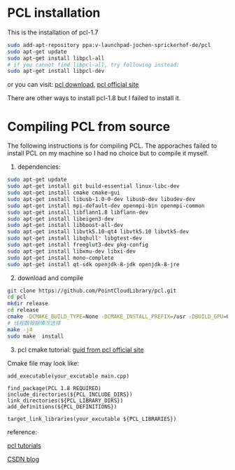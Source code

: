 # PCL installation

This is the installation of pcl-1.7
```bash
sudo add-apt-repository ppa:v-launchpad-jochen-sprickerhof-de/pcl
sudo apt-get update
sudo apt-get install libpcl-all
# if you cannot find libpcl-all, try following instead:
sudo apt-get install libpcl-dev
```
or you can visit: [pcl download](http://www.pointclouds.org/downloads/linux.html), [pcl official site](http://www.pointclouds.org/)

There are other ways to install pcl-1.8 but I failed to install it.

# Compiling PCL from source

The following instructions is for compiling PCL. The apporaches failed to install PCL on my machine so I had no choice but to compile it myself.

1. dependencies:
```bash
sudo apt-get update
sudo apt-get install git build-essential linux-libc-dev
sudo apt-get install cmake cmake-gui
sudo apt-get install libusb-1.0-0-dev libusb-dev libudev-dev
sudo apt-get install mpi-default-dev openmpi-bin openmpi-common
sudo apt-get install libflann1.8 libflann-dev
sudo apt-get install libeigen3-dev
sudo apt-get install libboost-all-dev
sudo apt-get install libvtk5.10-qt4 libvtk5.10 libvtk5-dev
sudo apt-get install libqhull* libgtest-dev
sudo apt-get install freeglut3-dev pkg-config
sudo apt-get install libxmu-dev libxi-dev
sudo apt-get install mono-complete
sudo apt-get install qt-sdk openjdk-8-jdk openjdk-8-jre
```

2. download and compile
```bash
git clone https://github.com/PointCloudLibrary/pcl.git  
cd pcl
mkdir release
cd release
cmake -DCMAKE_BUILD_TYPE=None -DCMAKE_INSTALL_PREFIX=/usr -DBUILD_GPU=ON -DBUILD_apps=ON -DBUILD_examples=ON -DCMAKE_INSTALL_PREFIX=/usr ..
# 线程数根据情况选择
make -j4
sudo make  install
```

3. pcl cmake tutorial: [guid from pcl official site](http://pointclouds.org/documentation/tutorials/using_pcl_pcl_config.php#using-pcl-pcl-config)

Cmake file may look like:
```
add_executable(your_excutable main.cpp)

find_package(PCL 1.8 REQUIRED)
include_directories(${PCL_INCLUDE_DIRS})
link_directories(${PCL_LIBRARY_DIRS})
add_definitions(${PCL_DEFINITIONS})

target_link_libraries(your_excutable ${PCL_LIBRARIES})
```

reference:

[pcl tutorials](http://pointclouds.org/documentation/tutorials/compiling_pcl_posix.php)

[CSDN blog](https://www.cnblogs.com/lifeofershisui/p/9037829.html)
